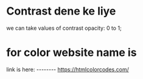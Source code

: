 # Contrast dene ke liye
we can take values of contrast
opacity: 0 to 1;

# for color website name is
link is here: --------   https://htmlcolorcodes.com/